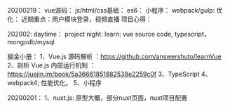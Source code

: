 20200219：
vue源码：
js/html/css基础：
es6：
小程序：
webpack/gulp:
优化：
近期重点：用户模块登录，视频直播
项目心得：

202002:
daytime： project
night:  learn:  vue source code, typescript，mongodb/mysql

掘金小册：
1、Vue.js 源码解析 ：https://github.com/answershuto/learnVue 
2、剖析 Vue.js 内部运行机制 ：https://juejin.im/book/5a36661851882538e2259c0f 
3、TypeScript 
4、webpack4; 性能优化。
5、小程序

20200201：
1、nuxt.js: 原型大概，部分nuxt页面，nuxt项目配置
